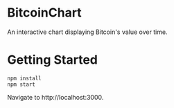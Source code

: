 # BitcoinChart

An interactive chart displaying Bitcoin's value over time.

# Getting Started
```
npm install
npm start
```
Navigate to http://localhost:3000.
